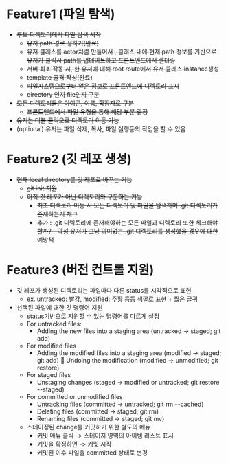 # Feature1 (파일 탐색)

- ~~루트 디렉토리에서 파일 탐색 시작~~
  - ~~유저 path 경로 정하기(완료)~~
  - ~~유저 클래스를 actor처럼 만들어서 , 클래스 내에 현재 path 정보를 기반으로 유저가 클릭시 path를 업데이트하고 프론트엔드에서 렌더링~~
  - ~~서버 최초 작동 시, 한 유저에 대해 root route에서 유저 클래스 instance생성~~
  - ~~template 골격 작성(완료)~~
  - ~~파일시스템으로부터 얻은 정보로 프론트엔드에 디렉토리 표시~~
  - ~~directory 인지 file인지 구분~~
- ~~모든 디렉토리들은 아이콘, 이름, 확장자로 구분~~
  - ~~프론트엔드에서 파일 유형을 통해 해당 부분 결정~~
- ~~유저는 더블 클릭으로 디렉토리 이동 가능~~
- (optional) 유저는 파일 삭제, 복사, 파일 실행등의 작업을 할 수 있음

# Feature2 (깃 레포 생성)

- ~~현재 local directory를 깃 레포로 바꾸는 기능~~
  - ~~git init 지원~~
  - ~~아직 깃 레포가 아닌 디렉토리와 구분하는 기능~~
    - ~~최초 디렉토리 이동 시 모든 디렉토리 및 파일을 탐색하며 .git 디렉토리가 존재하는지 체크~~
    - ~~추가 : .git 디렉토리에 존재해야하는 모든 파일과 디렉토리 또한 체크해야할까? - 악성 유저가 그냥 의미없는 .git 디렉토리를 생성했을 경우에 대한 예방책~~

# Feature3 (버전 컨트롤 지원)

- 깃 레포가 생성된 디렉토리는 파일마다 다른 status를 시각적으로 표현
  - ex. untracked: 빨강, modified: 주황 등등 색깔로 표현 + 짧은 글귀
- 선택된 파일에 대한 깃 명령어 지원
  - status기반으로 지원할 수 있는 명령어를 다르게 설정
  - For untracked files:
    - Adding the new files into a staging area (untracked -> staged; git add)
  - For modified files
    - Adding the modified files into a staging area (modified -> staged; git add)  Undoing the modification (modified -> unmodified; git restore)
  - For staged files
    - Unstaging changes (staged -> modified or untracked; git restore --staged)
  - For committed or unmodified files
    - Untracking files (committed -> untracked; git rm --cached)
    - Deleting files (committed -> staged; git rm)
    - Renaming files (committed -> staged; git mv)
  - 스테이징된 change를 커밋하기 위한 별도의 메뉴
    - 커밋 메뉴 클릭 -> 스테이지 영역의 아이템 리스트 표시
    - 커밋을 확정하면 -> 커밋 시작
    - 커밋된 이후 파일을 committed 상태로 변경
